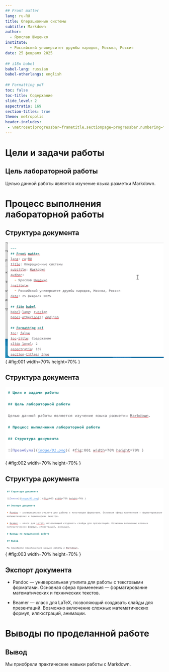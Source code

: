 ```yaml
---
## Front matter
lang: ru-RU
title: Операционные системы
subtitle: Markdown
author:
  - Ярослав Шищенко
institute:
  - Российский университет дружбы народов, Москва, Россия
date: 25 февраля 2025

## i18n babel
babel-lang: russian
babel-otherlangs: english

## Formatting pdf
toc: false
toc-title: Содержание
slide_level: 2
aspectratio: 169
section-titles: true
theme: metropolis
header-includes:
 - \metroset{progressbar=frametitle,sectionpage=progressbar,numbering=fraction}
---
```


# Цели и задачи работы

## Цель лабораторной работы

Целью данной работы является изучение языка разметки Markdown.

# Процесс выполнения лабораторной работы

## Структура документа

![Преамбула](image/01.png){ #fig:001 width=70% height=70% }

## Структура документа

![Разделы и изображение](image/02.png){ #fig:002 width=70% height=70% }

## Структура документа

![Списки](image/03.png){ #fig:003 width=70% height=70% }

## Экспорт документа

* Pandoc — универсальная утилита для работы с текстовыми форматами. Основная сфера применения — форматирование математических и технических текстов.

* Beamer — класс для LaTeX, позволяющий создавать слайды для презентаций. Возможно включение сложных математических формул, иллюстраций, анимации.

# Выводы по проделанной работе

## Вывод

Мы приобрели практические навыки работы с Markdown.